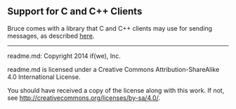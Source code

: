 ## Support for C and C++ Clients

Bruce comes with a library that C and C++ clients may use for sending messages,
as described
[here](../../doc/build_install.md#building-bruces-client-library).

-----

readme.md: Copyright 2014 if(we), Inc.

readme.md is licensed under a Creative Commons Attribution-ShareAlike
4.0 International License.

You should have received a copy of the license along with this work. If not,
see <http://creativecommons.org/licenses/by-sa/4.0/>.

